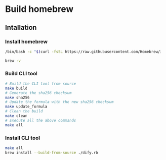 # Build homebrew

## Intallation

### Install homebrew

```bash
/bin/bash -c "$(curl -fsSL https://raw.githubusercontent.com/Homebrew/install/HEAD/install.sh)"

brew -v
```

### Build CLI tool

```bash
# Build the CLI tool from source
make build 
# Generate the sha256 checksum
make sha256 
# Update the formula with the new sha256 checksum
make update_formula
# Clean the build
make clean
# Execute all the above commands
make all 
```

### Install CLI tool

```bash
make all
brew install --build-from-source ./dify.rb
```